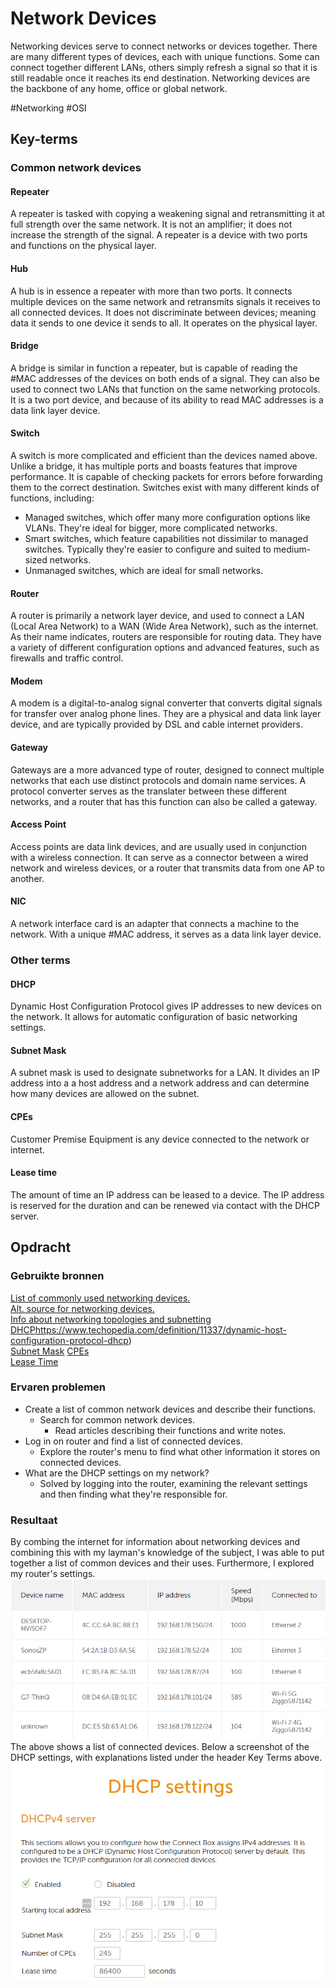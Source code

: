# Network Devices
Networking devices serve to connect networks or devices together. There are many different types of devices, each with unique functions. Some can connect together different LANs, others simply refresh a signal so that it is still readable once it reaches its end destination. Networking devices are the backbone of any home, office or global network.

#Networking #OSI

## Key-terms
### Common network devices
#### Repeater
A repeater is tasked with copying a weakening signal and retransmitting it at full strength over the same network. It is not an amplifier; it does not increase the strength of the signal. A repeater is a device with two ports and functions on the physical layer.

#### Hub
A hub is in essence a repeater with more than two ports. It connects multiple  devices on the same network and retransmits signals it receives to all connected devices. It does not discriminate between devices; meaning data it sends to one device it sends to all. It operates on the physical layer.

#### Bridge
A bridge is similar in function a repeater, but is capable of reading the #MAC addresses of the devices on both ends of a signal. They can also be used to connect two LANs that function on the same networking protocols. It is a two port device, and because of its ability to read MAC addresses is a data link layer device.

#### Switch
A switch is more complicated and efficient than the devices named above. Unlike a bridge, it has multiple ports and boasts features that improve performance. It is capable of checking packets for errors before forwarding them to the correct destination. Switches exist with many different kinds of functions, including:
* Managed switches, which offer many more configuration options like VLANs. They're ideal for bigger, more complicated networks.
* Smart switches, which feature capabilities not dissimilar to managed switches. Typically they're easier to configure and suited to medium-sized networks.
* Unmanaged switches, which are ideal for small networks.

#### Router
A router is primarily a network layer device, and used to connect a LAN (Local Area Network) to a WAN (Wide Area Network), such as the internet. As their name indicates, routers are responsible for routing data. They have a variety of different configuration options and advanced features, such as firewalls and traffic control.

#### Modem
A modem is a digital-to-analog signal converter that converts digital signals for transfer over analog phone lines. They are a physical and data link layer device, and are typically provided by DSL and cable internet providers.

#### Gateway
Gateways are a more advanced type of router, designed to connect multiple networks that each use distinct protocols and domain name services. A protocol converter serves as the translater between these different networks, and a router that has this function can also be called a gateway.

#### Access Point
Access points are data link devices, and are usually used in conjunction with a wireless connection. It can serve as a connector between a wired network and wireless devices, or a router that transmits data from one AP to another. 

#### NIC
A network interface card is an adapter that connects a machine to the network. With a unique #MAC address, it serves as a data link layer device.

### Other terms
#### DHCP
Dynamic Host Configuration Protocol gives IP addresses to new devices on the network. It allows for automatic configuration of basic networking settings.

#### Subnet Mask
A subnet mask is used to designate subnetworks for a LAN. It divides an IP address into a a host address and a network address and can determine how many devices are allowed on the subnet.

#### CPEs
Customer Premise Equipment is any device connected to the network or internet.

#### Lease time
The amount of time an IP address can be leased to a device. The IP address is reserved for the duration and can be renewed via contact with the DHCP server.

## Opdracht
### Gebruikte bronnen
[List of commonly used networking devices.](https://www.geeksforgeeks.org/network-devices-hub-repeater-bridge-switch-router-gateways/)  
[Alt. source for networking devices.](https://blog.netwrix.com/2019/01/08/network-devices-explained/)  
[Info about networking topologies and subnetting](https://tryhackme.com/room/introtolan)  
[DHCP]([)https://www.techopedia.com/definition/11337/dynamic-host-configuration-protocol-dhcp)  
[Subnet Mask](https://www.techopedia.com/definition/5563/subnet-mask)
[CPEs](https://www.promptlink.com/media-library/blog/what-is-cpe-and-why-does-it-matter.html)  
[Lease Time](https://lazyadmin.nl/home-network/dhcp-lease-time/)

### Ervaren problemen
* Create a list of common network devices and describe their functions.
	* Search for common network devices.
		* Read articles describing their functions and write notes.  
* Log in on router and find a list of connected devices.
	* Explore the router's menu to find what other information it stores on connected devices.
* What are the DHCP settings on my network?
	* Solved by logging into the router, examining the relevant settings and then finding what they're responsible for.

### Resultaat
By combing the internet for information about networking devices and combining this with my layman's knowledge of the subject, I was able to put together a list of common devices and their uses. Furthermore, I explored my router's settings.  
![A screenshot of connected devices.](../../00_includes/NTW-02_screenshot1.png)  
The above shows a list of connected devices. Below a screenshot of the DHCP settings, with explanations listed under the header Key Terms above.  
![Screenshot of my DHCP settings.](../../00_includes/NTW-02_screenshot2.png)